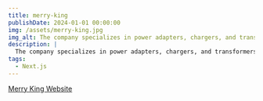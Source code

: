 ```yaml
---
title: merry-king
publishDate: 2024-01-01 00:00:00
img: /assets/merry-king.jpg
img_alt: The company specializes in power adapters, chargers, and transformers
description: |
  The company specializes in power adapters, chargers, and transformers
tags:
  - Next.js
---
```


[Merry King Website](https://www.merryking.com.tw/)
